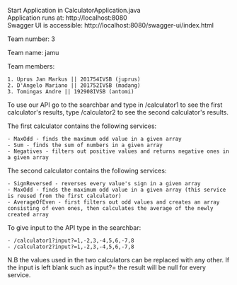 Start Application in CalculatorApplication.java  
Application runs at: http://localhost:8080  
Swagger UI is accessible: http://localhost:8080/swagger-ui/index.html   

Team number: 3                                           
                                                          
Team name: jamu                                          
                                                          
Team members:                                            
                                                          
    1. Üprus Jan Markus || 201754IVSB (juprus)           
    2. D'Angelo Mariano || 201752IVSB (madang)           
    3. Tomingas Andre || 192908IVSB (antomi)                                           


To use our API go to the searchbar and type in /calculator1 to see the first calculator's results, type /calculator2 to see the second calculator's results.

The first calculator contains the following services:
    
    - MaxOdd - finds the maximum odd value in a given array
    - Sum - finds the sum of numbers in a given array
    - Negatives - filters out positive values and returns negative ones in a given array

The second calculator contains the following services: 
    
    - SignReversed - reverses every value's sign in a given array
    - MaxOdd - finds the maximum odd value in a given array (this service is reused from the first calculator)
    - AverageOfEven - first filters out odd values and creates an array consisting of even ones, then calculates the average of the newly created array

To give input to the API type in the searchbar:

    - /calculator1?input?=1,-2,3,-4,5,6,-7,8 
    - /calculator2?input?=1,-2,3,-4,5,6,-7,8 

N.B the values used in the two calculators can be replaced with any other. If the input is left blank such as input?= the result will be null for every service.



